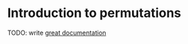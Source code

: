 # Introduction to permutations

TODO: write [great documentation](http://jacobian.org/writing/what-to-write/)
